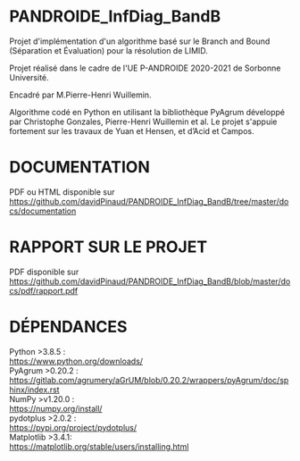 # PANDROIDE_InfDiag_BandB
Projet d'implémentation d'un algorithme basé sur le Branch and Bound (Séparation et Évaluation) pour la résolution de LIMID.

Projet réalisé dans le cadre de l'UE P-ANDROIDE 2020-2021 de Sorbonne Université.

Encadré par M.Pierre-Henri Wuillemin.

Algorithme codé en Python en utilisant la bibliothèque PyAgrum développé par Christophe Gonzales, Pierre-Henri Wuillemin et al.
Le projet s'appuie fortement sur les travaux de Yuan et Hensen, et d’Acid et Campos.

# DOCUMENTATION
PDF ou HTML disponible sur
https://github.com/davidPinaud/PANDROIDE_InfDiag_BandB/tree/master/docs/documentation

# RAPPORT SUR LE PROJET
PDF disponible sur 
https://github.com/davidPinaud/PANDROIDE_InfDiag_BandB/blob/master/docs/pdf/rapport.pdf

# DÉPENDANCES
Python >3.8.5 :  
https://www.python.org/downloads/  
PyAgrum >0.20.2 :  
https://gitlab.com/agrumery/aGrUM/blob/0.20.2/wrappers/pyAgrum/doc/sphinx/index.rst  
NumPy >v1.20.0 :  
https://numpy.org/install/   
pydotplus >2.0.2 :  
https://pypi.org/project/pydotplus/   
Matplotlib >3.4.1:  
https://matplotlib.org/stable/users/installing.html  

